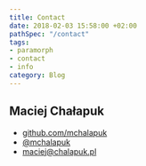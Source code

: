 ```yaml
---
title: Contact
date: 2018-02-03 15:58:00 +02:00
pathSpec: "/contact"
tags:
- paramorph
- contact
- info
category: Blog
---
```


## Maciej Chałapuk

 * [github.com/mchalapuk][github]
 * [@mchalapuk][twitter]
 * [maciej@chalapuk.pl][email]

[github]: https://github.com/mchalapuk
[twitter]: https://twitter.com/mchalapuk
[email]: mailto:maciej@chalapuk.pl

